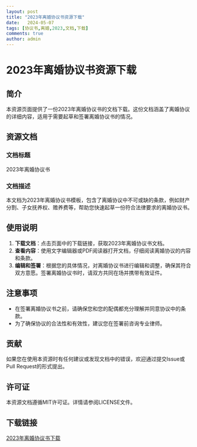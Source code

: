 ```yaml
---
layout: post
title: "2023年离婚协议书资源下载"
date:   2024-05-07
tags: [协议书,离婚,2023,文档,下载]
comments: true
author: admin
---
```

# 2023年离婚协议书资源下载

## 简介

本资源页面提供了一份2023年离婚协议书的文档下载。这份文档涵盖了离婚协议的详细内容，适用于需要起草和签署离婚协议书的情况。

## 资源文档

### 文档标题
2023年离婚协议书

### 文档描述
本文档为2023年离婚协议书模板，包含了离婚协议中不可或缺的条款，例如财产分割、子女抚养权、赡养费等，帮助您快速起草一份符合法律要求的离婚协议书。

## 使用说明

1. **下载文档**：点击页面中的下载链接，获取2023年离婚协议书文档。
2. **查看内容**：使用文字编辑器或PDF阅读器打开文档，仔细阅读离婚协议的内容和条款。
3. **编辑和签署**：根据您的具体情况，对离婚协议书进行编辑和调整，确保其符合双方意愿。签署离婚协议书时，请双方共同在场并携带有效证件。

## 注意事项

- 在签署离婚协议书之前，请确保您和您的配偶都充分理解并同意协议中的条款。
- 为了确保协议的合法性和有效性，建议您在签署前咨询专业律师。

## 贡献

如果您在使用本资源时有任何建议或发现文档中的错误，欢迎通过提交Issue或Pull Request的形式提出。

## 许可证

本资源文档遵循MIT许可证。详情请参阅LICENSE文件。

## 下载链接

[2023年离婚协议书下载](https://pan.quark.cn/s/d140059e9548)